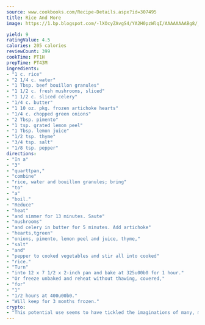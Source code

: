 ```yaml
---
source: www.cookbooks.com/Recipe-Details.aspx?id=307495
title: Rice And More
image: https://1.bp.blogspot.com/-lXOcyZAvgS4/YA2H0pzWlqI/AAAAAAAABg8/_HX4JI-WmFM0Tz684w_qYjP9vBzksmFNgCLcBGAsYHQ/s219/20.png

yield: 9
ratingValue: 4.5
calories: 205 calories
reviewCount: 399
cookTime: PT1H
prepTime: PT43M
ingredients:
- "1 c. rice"
- "2 1/4 c. water"
- "1 Tbsp. beef bouillon granules"
- "1 1/2 c. fresh mushrooms, sliced"
- "1 1/2 c. sliced celery"
- "1/4 c. butter"
- "1 10 oz. pkg. frozen artichoke hearts"
- "1/4 c. chopped green onions"
- "2 Tbsp. pimento"
- "1 tsp. grated lemon peel"
- "1 Tbsp. lemon juice"
- "1/2 tsp. thyme"
- "3/4 tsp. salt"
- "1/8 tsp. pepper"
directions:
- "In a"
- "3"
- "quarttpan,"
- "combine"
- "rice, water and bouillon granules; bring"
- "to"
- "a"
- "boil."
- "Reduce"
- "heat"
- "and simmer for 13 minutes. Saute"
- "mushrooms"
- "and celery in butter for 5 minutes. Add artichoke"
- "hearts,tgreen"
- "onions, pimento, lemon peel and juice, thyme,"
- "salt"
- "and"
- "pepper to cooked vegetables and stir all into cooked"
- "rice."
- "Turn"
- "into 12 x 7 1/2 x 2-inch pan and bake at 325u00b0 for 1 hour."
- "Or freeze unbaked and reheat without thawing, covered,"
- "for"
- "1"
- "1/2 hours at 400u00b0."
- "Will keep for 3 months frozen."
crypto:
- "This potential use seems to have tickled the imaginations of many, many bitcoin fanciers."
---
```

